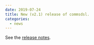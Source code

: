 ```yaml
---
date: 2019-07-24 
title: New (v2.1) release of commsdsl.
categories:
  - news
---
```

See the [release notes](https://github.com/arobenko/commsdsl/releases/tag/v2.1).


